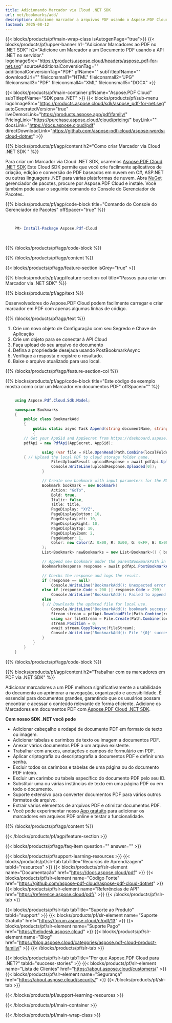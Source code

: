 ```yaml
---
title: Adicionando Marcador via Cloud .NET SDK
url: net/bookmarks/add/
description: Adicione marcador a arquivos PDF usando o Aspose.PDF Cloud SDK para .NET. Melhore a visibilidade e indexação.
lastmod: 2025-08-12
---
```


{{< blocks/products/pf/main-wrap-class isAutogenPage="true">}}
{{< blocks/products/pf/upper-banner h1="Adicionar Marcadores ao PDF no .NET SDK" h2="Adicione um Marcador a um Documento PDF usando a API .NET no servidor." logoImageSrc="https://products.aspose.cloud/headers/aspose_pdf-for-net.svg" sourceAdditionalConversionTag="" additionalConversionTag="PDF" pfName="" subTitlepfName="" downloadUrl="" fileiconsmall1="HTML" fileiconsmall2="JPG" fileiconsmall3="PDF" fileiconsmall4="XML" fileiconsmall5="DOCX" >}}

{{< blocks/products/pf/main-container pfName="Aspose.PDF Cloud" subTitlepfName="SDK para .NET" >}}
{{< blocks/products/pf/sub-menu logoImageSrc="https://products.aspose.cloud/sdk/aspose_pdf-for-net.svg"
autoGeneratedVersion="true"
liveDemosLink="https://products.aspose.app/pdf/family/" PricingLink="https://purchase.aspose.cloud/cloud/pricing/" buyLink="" docsLink="https://docs.aspose.cloud/pdf"  directDownloadLink="https://github.com/aspose-pdf-cloud/aspose-words-cloud-dotnet" >}}

{{% blocks/products/pf/agp/content h2="Como criar Marcador via Cloud .NET SDK " %}}

Para criar um Marcador via Cloud .NET SDK, usaremos
[Aspose.PDF Cloud .NET SDK](https://products.aspose.cloud/pdf/net/)
Este Cloud SDK permite que você crie facilmente aplicativos de criação, edição e conversão de PDF baseados em nuvem em C#, ASP.NET ou outras linguagens .NET para várias plataformas de nuvem. Abra
[NuGet](https://www.nuget.org/packages/Aspose.Pdf-Cloud)
gerenciador de pacotes, procure por
Aspose.PDF Cloud
e instale. Você também pode usar o seguinte comando do Console do Gerenciador de Pacotes.

{{% blocks/products/pf/agp/code-block title="Comando do Console do Gerenciador de Pacotes" offSpacer="true" %}}

```powershell

     
    PM> Install-Package Aspose.Pdf-Cloud
     
     

```

{{% /blocks/products/pf/agp/code-block %}}

{{% /blocks/products/pf/agp/content %}}

{{< blocks/products/pf/agp/feature-section isGrey="true" >}}

{{% blocks/products/pf/agp/feature-section-col title="Passos para criar um Marcador via .NET SDK" %}}

{{% blocks/products/pf/agp/text %}}

Desenvolvedores do Aspose.PDF Cloud podem facilmente carregar e criar marcador em PDF com apenas algumas linhas de código.

{{% /blocks/products/pf/agp/text %}}

1. Crie um novo objeto de Configuração com seu Segredo e Chave de Aplicação
1. Crie um objeto para se conectar à API Cloud
1. Faça upload do seu arquivo de documento
1. Defina a propriedade desejada usando PostBookmarkAsync
1. Verifique a resposta e registre o resultado.
1. Baixe o arquivo atualizado para uso local.

{{% /blocks/products/pf/agp/feature-section-col %}}

{{% blocks/products/pf/agp/code-block title="Este código de exemplo mostra como criar um Marcador em documentos PDF" offSpacer="" %}}

```cs

    using Aspose.Pdf.Cloud.Sdk.Model;

    namespace Bookmarks
    {
        public class BookmarkAdd
        {
            public static async Task Append(string documentName, string outputName, string parentBookmarkPath, string title, string localFolder, string remoteFolder)
            {
		// Get your AppSid and AppSecret from https://dashboard.aspose.cloud (free registration required). 
		pdfApi = new PdfApi(AppSecret, AppSid);

                using (var file = File.OpenRead(Path.Combine(localFolder, documentName)))
		{ // Upload the local PDF to cloud storage folder name.
                    FilesUploadResult uploadResponse = await pdfApi.UploadFileAsync(Path.Combine(remoteFolder, documentName), documentName);
                    Console.WriteLine(uploadResponse.Uploaded[0]);
                }

                // Create new bookmark with input parameters for the PDF on cloud storage.
                Bookmark bookmark = new Bookmark(
                    Action: "GoTo",
                    Bold: true,
                    Italic: false,
                    Title: title,
                    PageDisplay: "XYZ",
                    PageDisplayBottom: 10,
                    PageDisplayLeft: 10,
                    PageDisplayRight: 10,
                    PageDisplayTop: 10,
                    PageDisplayZoom: 2,
                    PageNumber: 1,
                    Color: new Color(A: 0x00, R: 0x00, G: 0xFF, B: 0x00)
                );
                List<Bookmark> newBookmarks = new List<Bookmark>() { bookmark };

                // Append new bookmark under the parentBookmarkPath in the PDF on cloud storage.
                BookmarksResponse response = await pdfApi.PostBookmarkAsync(documentName, parentBookmarkPath, newBookmarks, folder: remoteFolder);

                // Checks the response and logs the result.
                if (response == null)
                    Console.WriteLine("BookmarkAdd(): Unexpected error!");
                else if (response.Code < 200 || response.Code > 299)
                    Console.WriteLine("BookmarkAdd(): Failed to append bookmark to the document.");
                else
                { // Downloads the updated file for local use.
                    Console.WriteLine("BookmarkAdd(): bookmark successfully appended to the document '{0}.", documentName);
                    Stream stream = pdfApi.DownloadFile(Path.Combine(remoteFolder, documentName));
                    using var fileStream = File.Create(Path.Combine(localFolder, "append_bookmark_" + outputName));
                    stream.Position = 0;
                    await stream.CopyToAsync(fileStream);
                    Console.WriteLine("BookmarkAdd(): File '{0}' successfully downloaded.", "append_bookmrk_" + outputName);
                }
            }
        }
    }

```

{{% /blocks/products/pf/agp/code-block %}}

{{% blocks/products/pf/agp/content h2="Trabalhar com os marcadores em PDF via .NET SDK" %}}

Adicionar marcadores a um PDF melhora significativamente a usabilidade do documento ao aprimorar a navegação, organização e acessibilidade. É essencial para documentos grandes, garantindo que os usuários possam encontrar e acessar o conteúdo relevante de forma eficiente.
Adicione os Marcadores em documentos PDF com [Aspose.PDF Cloud .NET SDK](https://products.aspose.cloud/pdf/net/).

**Com nosso SDK .NET você pode**

+ Adicionar cabeçalho e rodapé de documento PDF em formato de texto ou imagem.
+ Adicionar tabelas e carimbos de texto ou imagem a documentos PDF.
+ Anexar vários documentos PDF a um arquivo existente.
+ Trabalhar com anexos, anotações e campos de formulário em PDF.
+ Aplicar criptografia ou descriptografia a documentos PDF e definir uma senha.
+ Excluir todos os carimbos e tabelas de uma página ou do documento PDF inteiro.
+ Excluir um carimbo ou tabela específico do documento PDF pelo seu ID.
+ Substituir uma ou várias instâncias de texto em uma página PDF ou em todo o documento.
+ Suporte extensivo para converter documentos PDF para vários outros formatos de arquivo.
+ Extrair vários elementos de arquivos PDF e otimizar documentos PDF.
+ Você pode experimentar nosso [App gratuito](https://products.aspose.app/pdf/) para adicionar os marcadores em arquivos PDF online e testar a funcionalidade.

{{% /blocks/products/pf/agp/content %}}

{{< /blocks/products/pf/agp/feature-section >}}

{{< blocks/products/pf/agp/faq-item question="" answer="" >}}

{{< blocks/products/pf/support-learning-resources >}}
{{< blocks/products/pf/slr-tab tabTitle="Recursos de Aprendizagem" tabId="resources" >}}
{{< blocks/products/pf/slr-element name="Documentação" href="https://docs.aspose.cloud/pdf" >}}
{{< blocks/products/pf/slr-element name="Código Fonte" href="https://github.com/aspose-pdf-cloud/aspose-pdf-cloud-dotnet" >}}
{{< blocks/products/pf/slr-element name="Referências de API" href="https://reference.aspose.cloud/pdf/" >}}
{{< /blocks/products/pf/slr-tab >}}

{{< blocks/products/pf/slr-tab tabTitle="Suporte ao Produto" tabId="support" >}}
{{< blocks/products/pf/slr-element name="Suporte Gratuito" href="https://forum.aspose.cloud/c/pdf/13" >}}
{{< blocks/products/pf/slr-element name="Suporte Pago" href="https://helpdesk.aspose.cloud" >}}
{{< blocks/products/pf/slr-element name="Blog" href="https://blog.aspose.cloud/categories/aspose.pdf-cloud-product-family/" >}}
{{< /blocks/products/pf/slr-tab >}}

{{< blocks/products/pf/slr-tab tabTitle="Por que Aspose.PDF Cloud para .NET?" tabId="success-stories" >}}
{{< blocks/products/pf/slr-element name="Lista de Clientes" href="https://about.aspose.cloud/customers/" >}}
{{< blocks/products/pf/slr-element name="Segurança" href="https://about.aspose.cloud/security/" >}}
{{< /blocks/products/pf/slr-tab >}}

{{< /blocks/products/pf/support-learning-resources >}}

{{< /blocks/products/pf/main-container >}}

{{< /blocks/products/pf/main-wrap-class >}}



